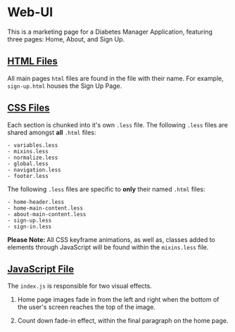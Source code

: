 # Web-UI

This is a marketing page for a Diabetes Manager Application, featuring three pages: Home, About, and Sign Up.

## <u> HTML Files </u>

All main pages `html` files are found in the file with their name. For example, `sign-up.html` houses the Sign Up Page.



## <u> CSS Files </u>
Each section is chunked into it's own `.less` file. The following `.less` files are shared amongst <strong>all</strong> `.html` files: 

    - variables.less
    - mixins.less
    - normalize.less
    - global.less
    - navigation.less
    - footer.less

The following `.less` files are specific to <strong>only</strong> their named `.html` files:

    - home-header.less
    - home-main-content.less
    - about-main-content.less
    - sign-up.less
    - sign-in.less

<strong> Please Note: </strong> All CSS keyframe animations, as well as, classes added to elements through JavaScript will be found within the `mixins.less` file. 

## <u> JavaScript File </u>
The `index.js` is responsible for two visual effects. 

1) Home page images fade in from the left and right when the bottom of the user's screen reaches the top of the image.

2) Count down fade-in effect, within the final paragraph on the home page. 

